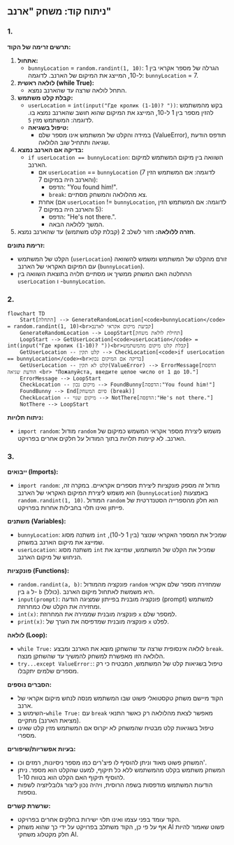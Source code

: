 ## ניתוח קוד: משחק "ארנב"

### 1. <algorithm>

**תרשים זרימה של הקוד:**

1. **אתחול:**
   - `bunnyLocation` = `random.randint(1, 10)`:  הגרלה של מספר אקראי בין 1 ל-10, המייצג את המיקום של הארנב. לדוגמה: `bunnyLocation` = 7.
2. **לולאה ראשית (while True):**
   - התחל לולאה שרצה עד שהארנב נמצא.
3.  **קבלת קלט משתמש:**
    -   `userLocation` = `int(input("Где кролик (1-10)? "))`:  בקש מהמשתמש להזין מספר בין 1 ל-10, המייצג את המיקום שהוא חושב שהארנב נמצא בו. לדוגמה: המשתמש מזין `5`.
    -   **טיפול בשגיאה:**
         - במידה והקלט של המשתמש אינו מספר שלם (ValueError), תודפס הודעת שגיאה ותתחיל שוב הלולאה.
4.  **בדיקה אם הארנב נמצא:**
    - `if userLocation == bunnyLocation`:  השוואה בין מיקום המשתמש למיקום הארנב.
        - אם  `userLocation` == `bunnyLocation` (לדוגמה: אם המשתמש הזין 7 והארנב היה במיקום 7):
            -   הדפס: "You found him!".
            -   `break`: צא מהלולאה והמשחק מסתיים.
        - אחרת (אם `userLocation` != `bunnyLocation`, לדוגמה: אם המשתמש הזין 5 והארנב היה במיקום 7):
            -   הדפס: "He's not there.".
            -  המשך ללולאה הבאה.
5. **חזרה ללולאה:** חזור לשלב 2 (קבלת קלט משתמש) עד שהארנב נמצא.

**זרימת נתונים:**

-   הקלט של המשתמש (`userLocation`) זורם מהקלט של המשתמש ומשמש להשוואה עם המיקום האקראי של הארנב (`bunnyLocation`).
-   ההחלטה האם המשחק ממשיך או מסתיים תלויה בתוצאת השוואה בין `userLocation` ו -`bunnyLocation`.

### 2. <mermaid>

```mermaid
flowchart TD
    Start[התחלה] --> GenerateRandomLocation[<code>bunnyLocation</code> = random.randint(1, 10)<br>קביעת מיקום אקראי לארנב]
    GenerateRandomLocation --> LoopStart[תחילת לולאת משחק]
    LoopStart --> GetUserLocation[<code>userLocation</code> = int(input("Где кролик (1-10)? "))<br>קבלת קלט מיקום מהמשתמש]
    GetUserLocation -- קלט תקין --> CheckLocation[<code>if userLocation == bunnyLocation</code><br>בדיקה אם המיקום נכון]
    GetUserLocation -- קלט לא תקין(ValueError) --> ErrorMessage[הדפסת הודעת שגיאה <br> "Пожалуйста, введите целое число от 1 до 10."]
    ErrorMessage --> LoopStart
    CheckLocation -- מיקום נכון --> FoundBunny[הדפסה:"You found him!"]
    FoundBunny --> End[סיום המשחק (break)]
    CheckLocation -- מיקום שגוי --> NotThere[הדפסה:"He's not there."]
    NotThere --> LoopStart
```
**ניתוח תלויות:**
- `import random`: מודול `random` משמש ליצירת מספר אקראי המשמש כמיקום של הארנב. לא קיימות תלויות בתוך המודול על חלקים אחרים בפרויקט.

### 3. <explanation>
**ייבואים (Imports):**
-   `import random`: מודול זה מספק פונקציות ליצירת מספרים אקראיים. במקרה זה, הוא משמש ליצירת המיקום האקראי של הארנב (`bunnyLocation`) באמצעות `random.randint(1, 10)`.  המודול `random` הוא חלק מהספרייה הסטנדרטית של פייתון ואינו תלוי בחבילות אחרות בפרויקט.

**משתנים (Variables):**
-   `bunnyLocation`: משתנה מסוג `int` שמכיל את המספר האקראי שנוצר (בין 1 ל-10), שמייצג את מיקום הארנב במשחק.
-   `userLocation`: משתנה מסוג `int` שמכיל את הקלט של המשתמש, שמייצג את הניחוש של מיקום הארנב.

**פונקציות (Functions):**
-   `random.randint(a, b)`: פונקציה מהמודול `random` שמחזירה מספר שלם אקראי בין `a` ל- `b` (כולל). היא משמשת לאתחול מיקום הארנב.
-   `input(prompt)`: פונקציה מובנית בפייתון שמציגה הודעה (prompt) למשתמש ומחזירה את הקלט שלו כמחרוזת.
-   `int(x)`: פונקציה מובנית שממירה את המחרוזת `x` למספר שלם.
-   `print(x)`: פונקציה מובנית שמדפיסה את הערך של `x` לפלט.

**לולאה (Loop):**
-  `while True:` לולאה אינסופית שרצה עד שהשחקן מוצא את הארנב ומבצע `break`. הלולאה הזו מאפשרת למשחק להמשיך עד שהשחקן מנצח.
-   `try...except ValueError:`: טיפול בשגיאות קלט של המשתמש, המבטיח כי רק מספרים שלמים יתקבלו.

**הסברים נוספים:**
-   הקוד מיישם משחק טקסטואלי פשוט שבו המשתמש מנסה לנחש מיקום אקראי של ארנב.
-   השימוש ב-`while True:` עם `break` מאפשר לצאת מהלולאה רק כאשר התנאי (מציאת הארנב) מתקיים.
-   טיפול בשגיאות קלט מבטיח שהמשחק לא יקרוס אם המשתמש מזין קלט שאינו מספרי.

**בעיות אפשריות/שיפורים:**
-   המשחק פשוט מאוד וניתן להוסיף לו פיצ'רים כמו מספר ניסיונות, רמזים וכו'.
-   המשחק משתמש בקלט מהמשתמש ללא כל תיקוף, למעט שהקלט הוא מספר. ניתן להוסיף תיקוף האם הקלט הוא בטווח 1-10.
-   הודעות המשתמש מודפסות בשפה הרוסית, ויהיה נכון ליצור גלובליזציה לשפות נוספות.

**שרשרת קשרים:**
-   הקוד עומד בפני עצמו ואינו תלוי ישירות בחלקים אחרים בפרויקט.
-   אף על פי כן, הקוד משתלב בפרויקט על ידי כך שהוא משחק AI פשוט שאמור להיות חלק מקטלוג משחקי AI.